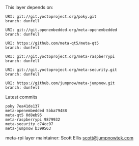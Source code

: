 This layer depends on:

    URI: git://git.yoctoproject.org/poky.git
    branch: dunfell

    URI: git://git.openembedded.org/meta-openembedded
    branch: dunfell

    URI: https://github.com/meta-qt5/meta-qt5
    branch: dunfell

    URI: git://git.yoctoproject.org/meta-raspberrypi
    branch: dunfell

    URI: git://git.yoctoproject.org/meta-security.git
    branch: dunfell

    URI: https://github.com/jumpnow/meta-jumpnow.git
    branch: dunfell

Latest commits

    poky 7ea41de137
    meta-openembedded 5bba79488
    meta-qt5 0d8eb95
    meta-raspberrypi 9879932
    meta-security c74cc97
    meta-jumpnow b399563

meta-rpi layer maintainer: Scott Ellis <scott@jumpnowtek.com>
